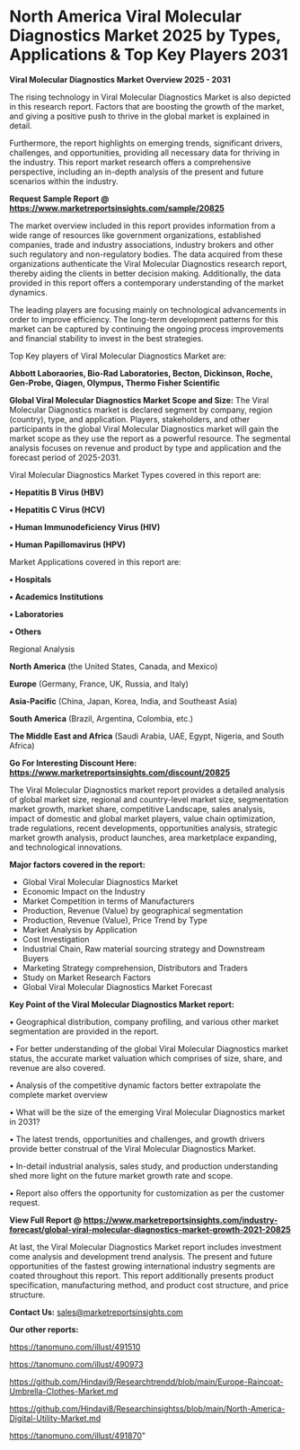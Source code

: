 # North America Viral Molecular Diagnostics Market 2025 by Types, Applications & Top Key Players 2031

<Strong> Viral Molecular Diagnostics Market Overview 2025 - 2031</strong>

The rising technology in Viral Molecular Diagnostics Market is also depicted in this research report. Factors that are boosting the growth of the market, and giving a positive push to thrive in the global market is explained in detail.

Furthermore, the report highlights on emerging trends, significant drivers, challenges, and opportunities, providing all necessary data for thriving in the industry. This report market research offers a comprehensive perspective, including an in-depth analysis of the present and future scenarios within the industry.

<strong>Request Sample Report @ <a href=https://www.marketreportsinsights.com/sample/20825>https://www.marketreportsinsights.com/sample/20825</a></strong>

The market overview included in this report provides information from a wide range of resources like government organizations, established companies, trade and industry associations, industry brokers and other such regulatory and non-regulatory bodies. The data acquired from these organizations authenticate the Viral Molecular Diagnostics research report, thereby aiding the clients in better decision making. Additionally, the data provided in this report offers a contemporary understanding of the market dynamics.

The leading players are focusing mainly on technological advancements in order to improve efficiency. The long-term development patterns for this market can be captured by continuing the ongoing process improvements and financial stability to invest in the best strategies.

Top Key players of Viral Molecular Diagnostics Market are:

<strong>Abbott Laboraories, Bio-Rad Laboratories, Becton, Dickinson, Roche, Gen-Probe, Qiagen, Olympus, Thermo Fisher Scientific</strong>

<strong><b>Global Viral Molecular Diagnostics Market Scope and Size:</b></strong>
The Viral Molecular Diagnostics market is declared segment by company, region (country), type, and application. Players, stakeholders, and other participants in the global Viral Molecular Diagnostics market will gain the market scope as they use the report as a powerful resource. The segmental analysis focuses on revenue and product by type and application and the forecast period of 2025-2031.

Viral Molecular Diagnostics Market Types covered in this report are:

<strong>• Hepatitis B Virus (HBV)

• Hepatitis C Virus (HCV)

• Human Immunodeficiency Virus (HIV)

• Human Papillomavirus (HPV)</strong>

Market Applications covered in this report are:

<strong>• Hospitals

• Academics Institutions

• Laboratories

• Others</strong> 

Regional Analysis

<strong>North America</strong> (the United States, Canada, and Mexico)

<strong>Europe</strong> (Germany, France, UK, Russia, and Italy)

<strong>Asia-Pacific</strong> (China, Japan, Korea, India, and Southeast Asia)

<strong>South America</strong> (Brazil, Argentina, Colombia, etc.)

<strong>The Middle East and Africa</strong> (Saudi Arabia, UAE, Egypt, Nigeria, and South Africa)

<strong>Go For Interesting Discount Here: <a href=https://www.marketreportsinsights.com/discount/20825>https://www.marketreportsinsights.com/discount/20825</a></strong>

The Viral Molecular Diagnostics market report provides a detailed analysis of global market size, regional and country-level market size, segmentation market growth, market share, competitive Landscape, sales analysis, impact of domestic and global market players, value chain optimization, trade regulations, recent developments, opportunities analysis, strategic market growth analysis, product launches, area marketplace expanding, and technological innovations.

<strong><b>Major factors covered in the report:</b></strong>
<ul>
  <li>Global Viral Molecular Diagnostics Market </li>
  <li>Economic Impact on the Industry</li>
  <li>Market Competition in terms of Manufacturers</li>
  <li>Production, Revenue (Value) by geographical segmentation</li>
  <li>Production, Revenue (Value), Price Trend by Type</li>
  <li>Market Analysis by Application</li>
  <li>Cost Investigation</li>
  <li>Industrial Chain, Raw material sourcing strategy and Downstream Buyers</li>
  <li>Marketing Strategy comprehension, Distributors and Traders</li>
  <li>Study on Market Research Factors</li>
  <li>Global Viral Molecular Diagnostics Market Forecast</li>
</ul>

<strong><b>Key Point of the Viral Molecular Diagnostics Market report:</b></strong>

• Geographical distribution, company profiling, and various other market segmentation are provided in the report.

• For better understanding of the global Viral Molecular Diagnostics market status, the accurate market valuation which comprises of size, share, and revenue are also covered.

• Analysis of the competitive dynamic factors better extrapolate the complete market overview

• What will be the size of the emerging Viral Molecular Diagnostics market in 2031?

• The latest trends, opportunities and challenges, and growth drivers provide better construal of the Viral Molecular Diagnostics Market.

• In-detail industrial analysis, sales study, and production understanding shed more light on the future market growth rate and scope.

• Report also offers the opportunity for customization as per the customer request.

<strong><b>View Full Report @ <a href=https://www.marketreportsinsights.com/industry-forecast/global-viral-molecular-diagnostics-market-growth-2021-20825>https://www.marketreportsinsights.com/industry-forecast/global-viral-molecular-diagnostics-market-growth-2021-20825</a></b></strong>


At last, the Viral Molecular Diagnostics Market report includes investment come analysis and development trend analysis. The present and future opportunities of the fastest growing international industry segments are coated throughout this report. This report additionally presents product specification, manufacturing method, and product cost structure, and price structure.

<strong>Contact Us:</strong>
sales@marketreportsinsights.com

<strong>Our other reports:</strong>

<a href=https://tanomuno.com/illust/491510>https://tanomuno.com/illust/491510</a>

<a href=https://tanomuno.com/illust/490973>https://tanomuno.com/illust/490973</a>

<a href=https://github.com/Hindavi9/Researchtrendd/blob/main/Europe-Raincoat-Umbrella-Clothes-Market.md>https://github.com/Hindavi9/Researchtrendd/blob/main/Europe-Raincoat-Umbrella-Clothes-Market.md</a>

<a href=https://github.com/Hindavi8/Researchinsightss/blob/main/North-America-Digital-Utility-Market.md>https://github.com/Hindavi8/Researchinsightss/blob/main/North-America-Digital-Utility-Market.md</a>

<a href=https://tanomuno.com/illust/491870>https://tanomuno.com/illust/491870</a>"
